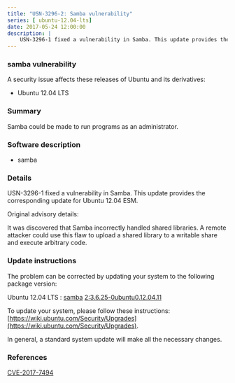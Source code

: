 ```yaml
---
title: "USN-3296-2: Samba vulnerability"
series: [ ubuntu-12.04-lts]
date: 2017-05-24 12:00:00
description: |
    USN-3296-1 fixed a vulnerability in Samba. This update provides the corresponding update for Ubuntu 12.04 ESM.
--- 
```

 
### samba vulnerability

A security issue affects these releases of Ubuntu and its derivatives:

* Ubuntu 12.04 LTS

### Summary

Samba could be made to run programs as an administrator. 

### Software description

* samba 

### Details

USN-3296-1 fixed a vulnerability in Samba. This update provides the corresponding update for Ubuntu 12.04 ESM.

Original advisory details:

 It was discovered that Samba incorrectly handled shared libraries. A remote attacker could use this flaw to upload a shared library to a writable share and execute arbitrary code. 

### Update instructions

The problem can be corrected by updating your system to the following package version:

Ubuntu 12.04 LTS
 : [samba](https://launchpad.net/ubuntu/+source/samba) <span> [2:3.6.25-0ubuntu0.12.04.11](https://launchpad.net/ubuntu/+source/samba/2:3.6.25-0ubuntu0.12.04.11) </span> 

To update your system, please follow these instructions: [https://wiki.ubuntu.com/Security/Upgrades](https://wiki.ubuntu.com/Security/Upgrades).

In general, a standard system update will make all the necessary changes. 

### References

 [CVE-2017-7494](http://people.ubuntu.com/~ubuntu-security/cve/CVE-2017-7494)
 
